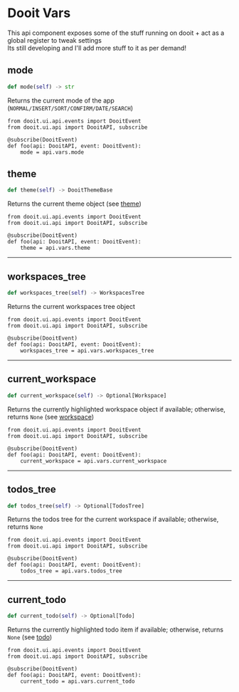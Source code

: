 # Dooit Vars

This api component exposes some of the stuff running on dooit + act as a global register to tweak settings \
Its still developing and I'll add more stuff to it as per demand!

## mode

```py
def mode(self) -> str
```

Returns the current mode of the app (`NORMAL/INSERT/SORT/CONFIRM/DATE/SEARCH`)

```py{6}
from dooit.ui.api.events import DooitEvent
from dooit.ui.api import DooitAPI, subscribe

@subscribe(DooitEvent)
def foo(api: DooitAPI, event: DooitEvent):
    mode = api.vars.mode
```
## theme

```py
def theme(self) -> DooitThemeBase
```

Returns the current theme object (see [theme](../configuration/theme.md))

```py{6}
from dooit.ui.api.events import DooitEvent
from dooit.ui.api import DooitAPI, subscribe

@subscribe(DooitEvent)
def foo(api: DooitAPI, event: DooitEvent):
    theme = api.vars.theme
```

---

## workspaces_tree

```py
def workspaces_tree(self) -> WorkspacesTree
```

Returns the current workspaces tree object

```py{6}
from dooit.ui.api.events import DooitEvent
from dooit.ui.api import DooitAPI, subscribe

@subscribe(DooitEvent)
def foo(api: DooitAPI, event: DooitEvent):
    workspaces_tree = api.vars.workspaces_tree
```

---

## current_workspace

```py
def current_workspace(self) -> Optional[Workspace]
```

Returns the currently highlighted workspace object if available; otherwise, returns `None` (see [workspace](../backend/workspace.md))

```py{6}
from dooit.ui.api.events import DooitEvent
from dooit.ui.api import DooitAPI, subscribe

@subscribe(DooitEvent)
def foo(api: DooitAPI, event: DooitEvent):
    current_workspace = api.vars.current_workspace
```

---

## todos_tree

```py
def todos_tree(self) -> Optional[TodosTree]
```

Returns the todos tree for the current workspace if available; otherwise, returns `None`

```py{6}
from dooit.ui.api.events import DooitEvent
from dooit.ui.api import DooitAPI, subscribe

@subscribe(DooitEvent)
def foo(api: DooitAPI, event: DooitEvent):
    todos_tree = api.vars.todos_tree
```

---

## current_todo

```py
def current_todo(self) -> Optional[Todo]
```

Returns the currently highlighted todo item if available; otherwise, returns `None` (see [todo](../backend/todo.md))

```py{6}
from dooit.ui.api.events import DooitEvent
from dooit.ui.api import DooitAPI, subscribe

@subscribe(DooitEvent)
def foo(api: DooitAPI, event: DooitEvent):
    current_todo = api.vars.current_todo
```
